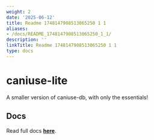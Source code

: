 ```yaml
---
weight: 2
date: '2025-06-12'
title: Readme 1748147908513065250 1 1
aliases:
- /docs/README_1748147908513065250_1_1/
description: ''
linkTitle: Readme 1748147908513065250 1 1
type: docs
---
```


# caniuse-lite

A smaller version of caniuse-db, with only the essentials!

## Docs
Read full docs **[here](https://github.com/browserslist/caniuse-lite#readme)**.
